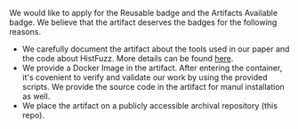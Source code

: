 We would like to apply for the Reusable badge and the Artifacts Available badge. We believe that the artifact deserves the badges for the following reasons.

* We carefully document the artifact about the tools used in our paper and the code about $\mathrm{HistFuzz}$. More details can be found [here](README.md).
* We provide a Docker Image in the artifact. After entering the container, it's covenient to verify and validate our work by using the provided scripts. We provide the source code in the artifact for manul installation as well.
* We place the artifact on a publicly accessible archival repository (this repo).
